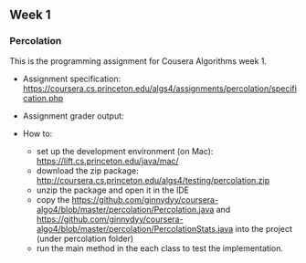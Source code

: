 ## Week 1 ##
### Percolation ###

This is the programming assignment for Cousera Algorithms week 1.

- Assignment specification: https://coursera.cs.princeton.edu/algs4/assignments/percolation/specification.php
- Assignment grader output: 

- How to:
  - set up the development environment (on Mac): https://lift.cs.princeton.edu/java/mac/
  - download the zip package: http://coursera.cs.princeton.edu/algs4/testing/percolation.zip
  - unzip the package and open it in the IDE
  - copy the https://github.com/ginnydyy/coursera-algo4/blob/master/percolation/Percolation.java and https://github.com/ginnydyy/coursera-algo4/blob/master/percolation/PercolationStats.java into the project (under percolation folder)
  - run the main method in the each class to test the implementation.


